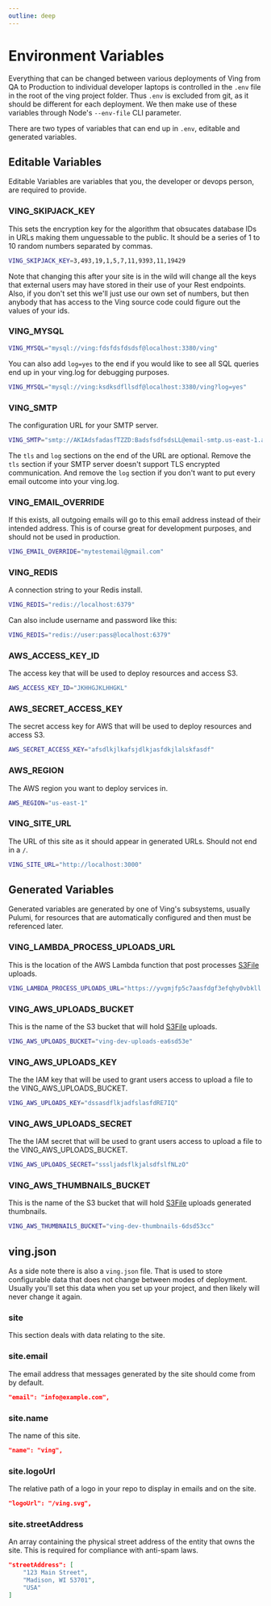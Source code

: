```yaml
---
outline: deep
---
```

# Environment Variables
Everything that can be changed between various deployments of Ving from QA to Production to individual developer laptops is controlled in the `.env` file in the root of the ving project folder. Thus `.env` is excluded from git, as it should be different for each deployment. We then make use of these variables through Node's `--env-file` CLI parameter.

There are two types of variables that can end up in `.env`, editable and generated variables.

## Editable Variables
Editable Variables are variables that you, the developer or devops person, are required to provide.

### VING_SKIPJACK_KEY
This sets the encryption key for the algorithm that obsucates database IDs in URLs making them unguessable to the public. It should be a series of 1 to 10 random numbers separated by commas.

```bash
VING_SKIPJACK_KEY=3,493,19,1,5,7,11,9393,11,19429
```

Note that changing this after your site is in the wild will change all the keys that external users may have stored in their use of your Rest endpoints. Also, if you don't set this we'll just use our own set of numbers, but then anybody that has access to the Ving source code could figure out the values of your ids.

### VING_MYSQL
```bash
VING_MYSQL="mysql://ving:fdsfdsfdsdsf@localhost:3380/ving"
```
You can also add `log=yes` to the end if you would like to see all SQL queries end up in your ving.log for debugging purposes.

```bash
VING_MYSQL="mysql://ving:ksdksdfllsdf@localhost:3380/ving?log=yes"
```

### VING_SMTP
The configuration URL for your SMTP server.
```bash
VING_SMTP="smtp://AKIAdsfadasfTZZD:BadsfsdfsdsLL@email-smtp.us-east-1.amazonaws.com:465/?tls=yes&log=yes"
```
The `tls` and `log` sections on the end of the URL are optional. Remove the `tls` section if your SMTP server doesn't support TLS encrypted communication. And remove the `log` section if you don't want to put every email outcome into your ving.log.

### VING_EMAIL_OVERRIDE
If this exists, all outgoing emails will go to this email address instead of their intended address. This is of course great for development purposes, and should not be used in production.
```bash
VING_EMAIL_OVERRIDE="mytestemail@gmail.com"
```

### VING_REDIS
A connection string to your Redis install.
```bash
VING_REDIS="redis://localhost:6379"
```
Can also include username and password like this:
```bash
VING_REDIS="redis://user:pass@localhost:6379"
```

### AWS_ACCESS_KEY_ID
The access key that will be used to deploy resources and access S3.
```bash
AWS_ACCESS_KEY_ID="JKHHGJKLHHGKL"
```

### AWS_SECRET_ACCESS_KEY
The secret access key for AWS that will be used to deploy resources and access S3.
```bash
AWS_SECRET_ACCESS_KEY="afsdlkjlkafsjdlkjasfdkjlalskfasdf"
```

### AWS_REGION
The AWS region you want to deploy services in.
```bash
AWS_REGION="us-east-1"
```

### VING_SITE_URL
The URL of this site as it should appear in generated URLs. Should not end in a `/`.
```bash
VING_SITE_URL="http://localhost:3000"
```

## Generated Variables
Generated variables are generated by one of Ving's subsystems, usually Pulumi, for resources that are automatically configured and then must be referenced later. 

### VING_LAMBDA_PROCESS_UPLOADS_URL
This is the location of the AWS Lambda function that post processes [S3File](rest/S3File) uploads.
```bash
VING_LAMBDA_PROCESS_UPLOADS_URL="https://yvgmjfp5c7aasfdgf3efqhy0vbkll.lambda-url.us-east-1.on.aws/"
```

### VING_AWS_UPLOADS_BUCKET
This is the name of the S3 bucket that will hold [S3File](rest/S3File) uploads.
```bash
VING_AWS_UPLOADS_BUCKET="ving-dev-uploads-ea6sd53e"
```

### VING_AWS_UPLOADS_KEY
The the IAM key that will be used to grant users access to upload a file to the VING_AWS_UPLOADS_BUCKET.
```bash
VING_AWS_UPLOADS_KEY="dssasdflkjadfslasfdRE7IQ"
```

### VING_AWS_UPLOADS_SECRET
The the IAM secret that will be used to grant users access to upload a file to the VING_AWS_UPLOADS_BUCKET.
```bash
VING_AWS_UPLOADS_SECRET="sssljadsflkjalsdfslfNLzO"
```

### VING_AWS_THUMBNAILS_BUCKET
This is the name of the S3 bucket that will hold [S3File](rest/S3File) uploads generated thumbnails.
```bash
VING_AWS_THUMBNAILS_BUCKET="ving-dev-thumbnails-6dsd53cc"
```

## ving.json
As a side note there is also a `ving.json` file. That is used to store configurable data that does not change between modes of deployment. Usually you'll set this data when you set up your project, and then likely will never change it again.

### site
This section deals with data relating to the site.

### site.email
The email address that messages generated by the site should come from by default.
```json
"email": "info@example.com",
```

### site.name
The name of this site.
```json
"name": "ving",
```

### site.logoUrl
The relative path of a logo in your repo to display in emails and on the site.

```json
"logoUrl": "/ving.svg",
```

### site.streetAddress
An array containing the physical street address of the entity that owns the site. This is required for compliance with anti-spam laws.

```json
"streetAddress": [
    "123 Main Street",
    "Madison, WI 53701",
    "USA"
]
```